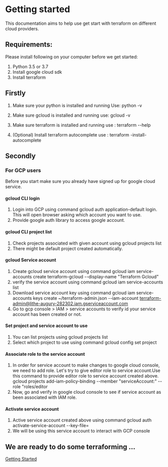 # Getting started
This documentation aims to help use get start with terraform on different cloud providers.

## Requirements:
Please install following on your computer before we get started:
1. Python 3.5 or 3.7
2. Install google cloud sdk 
3. Install terraform

## Firstly
1. Make sure your python is installed and running 
Use: python -v

2. Make sure gcloud is installed and running
use: gcloud -v

3. Make sure terraform is installed and running
use : terraform --help

4. (Optional) Install terraform autocomplete
use : terraform -install-autocomplete

## Secondly

### For GCP users
Before you start make sure you already have signed up for google cloud service.

#### gcloud CLI login
1. Login into GCP using command gcloud auth application-default login. This will open browser asking which account you want to use.
2. Provide google auth library to access google account.

#### gcloud CLI project list
1. Check projects associated with given account using gcloud projects list
2. There might be default project created automatically.

#### gcloud Service account
1. Create gcloud service account using command gcloud iam service-accounts create terraform-gcloud --display-name "Terraform Gcloud"
2. verify the service account using command gcloud iam service-accounts list
3. Download service account key using command gcloud iam service-accounts keys create ~/terraform-admin.json --iam-account terraform-admin@lithe-augury-282302.iam.gserviceaccount.com
4. Go to gcp console > IAM > service accounts to verify id your service account has been created or not.

#### Set project and service account to use
1. You can list projects using gcloud projects list
2. Select which project to use using command gcloud config set project <project ID>

#### Associate role to the service account
1. In order for service account to make changes to google cloud console, we need to add role. Let's try to give editor role to service account.Use this command to provide editor role to service account created above.
gcloud projects add-iam-policy-binding <PROJECT ID> --member "serviceAccount:<SERVICE ACCOUNT EMAIL>" --role "roles/editor
2. Now, go and verify in google cloud console to see if service account as been associated with IAM role.

#### Activate service account
1. Active service account created above using command gcloud auth activate-service-account <SERVICE ACCOUNT EMAIL> --key-file=<PATH TO SERVICE ACCOUNT KEY DOWNLOADED>
2. We will be using this service account to interact with GCP console

## We are ready to do some terraforming ...
[Getting Started](https://github.com/pgaijin66/Learn-Terraform/bgetting-started/README.md)